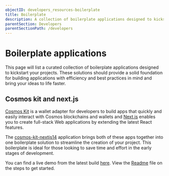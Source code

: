 ```yaml
---
objectID: developers_resources-boilerplate
title: Boilerplate
description: A collection of boilerplate applications designed to kickstart your projects.
parentSection: Developers
parentSectionPath: /developers
---
```


# Boilerplate applications

This page will list a curated collection of boilerplate applications designed to kickstart your projects. These solutions should provide a solid foundation for building applications with efficiency and best practices in mind and bring your ideas to life faster.

## Cosmos kit and next.js

[Cosmos Kit](https://cosmoskit.com) is a wallet adapter for developers to build apps that quickly and easily interact with Cosmos blockchains and wallets and [Next.js](https://nextjs.org) enables you to create full-stack Web applications by extending the latest React features.

The [cosmos-kit-nextjs14](https://github.com/time-bits/cosmos-kit-nextjs14) application brings both of these apps together into one boilerplate solution to streamline the creation of your project. This boilerplate is ideal for those looking to save time and effort in the early stages of development.

You can find a live demo from the latest build [here](https://cosmos-kit.vercel.app). View the [Readme](https://github.com/time-bits/cosmos-kit-nextjs14/blob/main/README.md#getting-started) file on the steps to get started.
